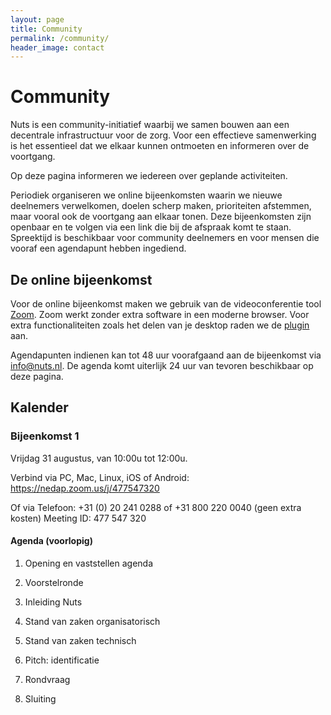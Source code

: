 ```yaml
---
layout: page
title: Community
permalink: /community/
header_image: contact
---
```


# Community
Nuts is een community-initiatief waarbij we samen bouwen aan een decentrale infrastructuur voor de zorg. Voor een effectieve samenwerking is het essentieel dat we elkaar kunnen ontmoeten en informeren over de voortgang.

Op deze pagina informeren we iedereen over geplande activiteiten.

Periodiek organiseren we online bijeenkomsten waarin we nieuwe deelnemers verwelkomen, doelen scherp maken, prioriteiten 
afstemmen, maar vooral ook de voortgang aan elkaar tonen. Deze bijeenkomsten zijn openbaar en te volgen via een link die bij de afspraak komt te staan. Spreektijd is beschikbaar voor community deelnemers en voor mensen die vooraf een agendapunt hebben ingediend. 

## De online bijeenkomst
Voor de online bijeenkomst maken we gebruik van de videoconferentie tool [Zoom](https://zoom.us). Zoom werkt zonder extra software in een moderne browser. Voor extra functionaliteiten zoals het delen van je desktop raden we de [plugin](https://zoom.us/download#client_4meeting) aan.

Agendapunten indienen kan tot 48 uur voorafgaand aan de bijeenkomst via [info@nuts.nl](mailto:info@nuts.nl). De agenda komt uiterlijk 24 uur van tevoren beschikbaar op deze pagina.

## Kalender

### Bijeenkomst 1

Vrijdag 31 augustus, van 10:00u tot 12:00u.  

Verbind via PC, Mac, Linux, iOS of Android: https://nedap.zoom.us/j/477547320

Of via Telefoon: +31 (0) 20 241 0288  of +31 800 220 0040 (geen extra kosten) Meeting ID: 477 547 320

#### Agenda (voorlopig)

1. Opening en vaststellen agenda

2. Voorstelronde

3. Inleiding Nuts

4. Stand van zaken organisatorisch

5. Stand van zaken technisch

6. Pitch: identificatie

7. Rondvraag

8. Sluiting
